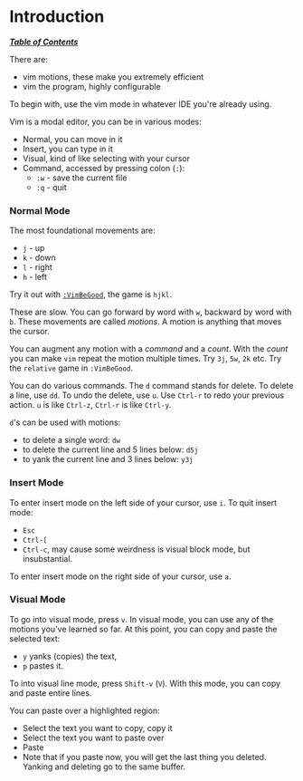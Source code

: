 # Introduction

[***Table of Contents***](./ToC.md)

There are:
- vim motions, these make you extremely efficient
- vim the program, highly configurable

To begin with, use the vim mode in whatever IDE you're already using.

Vim is a modal editor, you can be in various modes:
- Normal, you can move in it
- Insert, you can type in it
- Visual, kind of like selecting with your cursor
- Command, accessed by pressing colon (`:`):
    - `:w` - save the current file
    - `:q` - quit

### Normal Mode

The most foundational movements are:
- `j` - up
- `k` - down
- `l` - right
- `h` - left 

Try it out with [`:VimBeGood`](https://github.com/ThePrimeagen/vim-be-good),
the game is `hjkl`.

These are slow. You can go forward by word with `w`, backward by word with
`b`. These movements are called *motions*. A motion is anything that moves the
cursor. 

You can augment any motion with a *command* and a *count*. With the *count* you
can make `vim` repeat the motion multiple times. Try `3j`, `5w`, `2k` etc. Try
the `relative` game in `:VimBeGood`.

You can do various commands. The `d` command stands for delete. To delete a
line, use `dd`. To undo the delete, use `u`. Use `Ctrl-r` to redo your previous
action. `u` is like `Ctrl-z`, `Ctrl-r` is like `Ctrl-y`. 

`d`'s can be used with motions: 

- to delete a single word: `dw`
- to delete the current line and 5 lines below: `d5j`
- to yank the current line and 3 lines below: `y3j`

### Insert Mode

To enter insert mode on the left side of your cursor, use `i`. To quit insert
mode:

- `Esc`
- `Ctrl-[`
- `Ctrl-c`, may cause some weirdness is visual block mode, but insubstantial.

To enter insert mode on the right side of your cursor, use `a`.

### Visual Mode

To go into visual mode, press `v`. In visual mode, you can use any of the
motions you've learned so far. At this point, you can copy and paste the
selected text: 
- `y` yanks (copies) the text, 
- `p` pastes it.

To into visual line mode, press `Shift-v` (`V`). With this mode, you can copy
and paste entire lines.

You can paste over a highlighted region: 
- Select the text you want to copy, copy it
- Select the text you want to paste over
- Paste
- Note that if you paste now, you will get the last thing you deleted. Yanking
and deleting go to the same buffer.
